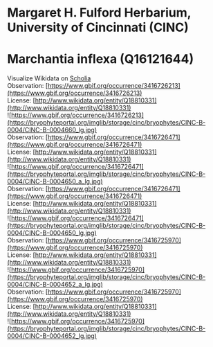 
Margaret H. Fulford Herbarium, University of Cincinnati (CINC)
==============================================================

# Marchantia inflexa (Q16121644)
  
Visualize Wikidata on [Scholia](https://scholia.toolforge.org/taxon/Q16121644)  
Observation: [https://www.gbif.org/occurrence/3416726213](https://www.gbif.org/occurrence/3416726213)  
License: [http://www.wikidata.org/entity/Q18810331](http://www.wikidata.org/entity/Q18810331)  
![https://www.gbif.org/occurrence/3416726213](https://bryophyteportal.org/imglib/storage/cinc/bryophytes/CINC-B-0004/CINC-B-0004660_lg.jpg)  
Observation: [https://www.gbif.org/occurrence/3416726471](https://www.gbif.org/occurrence/3416726471)  
License: [http://www.wikidata.org/entity/Q18810331](http://www.wikidata.org/entity/Q18810331)  
![https://www.gbif.org/occurrence/3416726471](https://bryophyteportal.org/imglib/storage/cinc/bryophytes/CINC-B-0004/CINC-B-0004650_a_lg.jpg)  
Observation: [https://www.gbif.org/occurrence/3416726471](https://www.gbif.org/occurrence/3416726471)  
License: [http://www.wikidata.org/entity/Q18810331](http://www.wikidata.org/entity/Q18810331)  
![https://www.gbif.org/occurrence/3416726471](https://bryophyteportal.org/imglib/storage/cinc/bryophytes/CINC-B-0004/CINC-B-0004650_lg.jpg)  
Observation: [https://www.gbif.org/occurrence/3416725970](https://www.gbif.org/occurrence/3416725970)  
License: [http://www.wikidata.org/entity/Q18810331](http://www.wikidata.org/entity/Q18810331)  
![https://www.gbif.org/occurrence/3416725970](https://bryophyteportal.org/imglib/storage/cinc/bryophytes/CINC-B-0004/CINC-B-0004652_a_lg.jpg)  
Observation: [https://www.gbif.org/occurrence/3416725970](https://www.gbif.org/occurrence/3416725970)  
License: [http://www.wikidata.org/entity/Q18810331](http://www.wikidata.org/entity/Q18810331)  
![https://www.gbif.org/occurrence/3416725970](https://bryophyteportal.org/imglib/storage/cinc/bryophytes/CINC-B-0004/CINC-B-0004652_lg.jpg)
